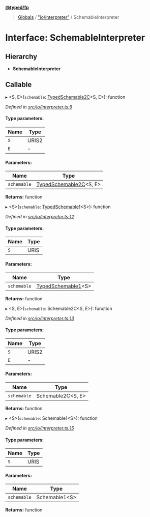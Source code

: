 **[@typed/fp](../README.md)**

> [Globals](../globals.md) / ["io/interpreter"](../modules/_io_interpreter_.md) / SchemableInterpreter

# Interface: SchemableInterpreter

## Hierarchy

* **SchemableInterpreter**

## Callable

▸ \<S, E>(`schemable`: [TypedSchemable2C](_io_typedschemable_.typedschemable2c.md)\<S, E>): function

*Defined in [src/io/interpreter.ts:9](https://github.com/TylorS/typed-fp/blob/559f273/src/io/interpreter.ts#L9)*

#### Type parameters:

Name | Type |
------ | ------ |
`S` | URIS2 |
`E` | - |

#### Parameters:

Name | Type |
------ | ------ |
`schemable` | [TypedSchemable2C](_io_typedschemable_.typedschemable2c.md)\<S, E> |

**Returns:** function

▸ \<S>(`schemable`: [TypedSchemable1](_io_typedschemable_.typedschemable1.md)\<S>): function

*Defined in [src/io/interpreter.ts:12](https://github.com/TylorS/typed-fp/blob/559f273/src/io/interpreter.ts#L12)*

#### Type parameters:

Name | Type |
------ | ------ |
`S` | URIS |

#### Parameters:

Name | Type |
------ | ------ |
`schemable` | [TypedSchemable1](_io_typedschemable_.typedschemable1.md)\<S> |

**Returns:** function

▸ \<S, E>(`schemable`: Schemable2C\<S, E>): function

*Defined in [src/io/interpreter.ts:13](https://github.com/TylorS/typed-fp/blob/559f273/src/io/interpreter.ts#L13)*

#### Type parameters:

Name | Type |
------ | ------ |
`S` | URIS2 |
`E` | - |

#### Parameters:

Name | Type |
------ | ------ |
`schemable` | Schemable2C\<S, E> |

**Returns:** function

▸ \<S>(`schemable`: Schemable1\<S>): function

*Defined in [src/io/interpreter.ts:15](https://github.com/TylorS/typed-fp/blob/559f273/src/io/interpreter.ts#L15)*

#### Type parameters:

Name | Type |
------ | ------ |
`S` | URIS |

#### Parameters:

Name | Type |
------ | ------ |
`schemable` | Schemable1\<S> |

**Returns:** function
